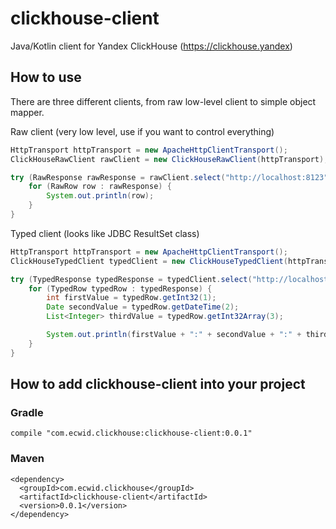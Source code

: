 # clickhouse-client

Java/Kotlin client for Yandex ClickHouse (https://clickhouse.yandex)

## How to use

There are three different clients, from raw low-level client to simple object mapper.

Raw client (very low level, use if you want to control everything)

```java
HttpTransport httpTransport = new ApacheHttpClientTransport();
ClickHouseRawClient rawClient = new ClickHouseRawClient(httpTransport);

try (RawResponse rawResponse = rawClient.select("http://localhost:8123", "SELECT * FROM table")) {
    for (RawRow row : rawResponse) {
        System.out.println(row);
    }
}
```

Typed client (looks like JDBC ResultSet class)
```java
HttpTransport httpTransport = new ApacheHttpClientTransport();
ClickHouseTypedClient typedClient = new ClickHouseTypedClient(httpTransport);

try (TypedResponse typedResponse = typedClient.select("http://localhost:8123", "SELECT * FROM ecwid.test");) {
    for (TypedRow typedRow : typedResponse) {
        int firstValue = typedRow.getInt32(1);
        Date secondValue = typedRow.getDateTime(2);
        List<Integer> thirdValue = typedRow.getInt32Array(3);

        System.out.println(firstValue + ":" + secondValue + ":" + thirdValue);
    }
}
```

## How to add clickhouse-client into your project
### Gradle
```
compile "com.ecwid.clickhouse:clickhouse-client:0.0.1"
```
### Maven
```
<dependency>
  <groupId>com.ecwid.clickhouse</groupId>
  <artifactId>clickhouse-client</artifactId>
  <version>0.0.1</version>
</dependency>
```

